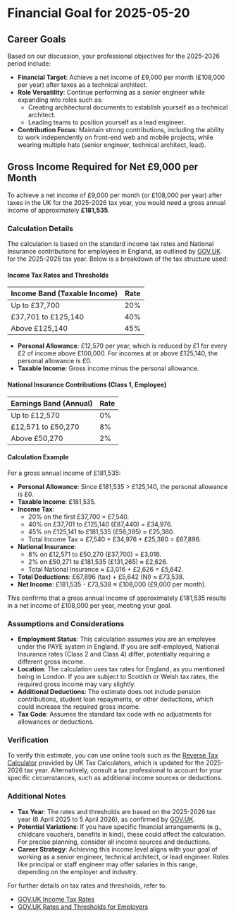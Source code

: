 # Financial Goal for 2025-05-20

## Career Goals
Based on our discussion, your professional objectives for the 2025-2026 period include:

- **Financial Target**: Achieve a net income of £9,000 per month (£108,000 per year) after taxes as a technical architect.
- **Role Versatility**: Continue performing as a senior engineer while expanding into roles such as:
  - Creating architectural documents to establish yourself as a technical architect.
  - Leading teams to position yourself as a lead engineer.
- **Contribution Focus**: Maintain strong contributions, including the ability to work independently on front-end web and mobile projects, while wearing multiple hats (senior engineer, technical architect, lead).

## Gross Income Required for Net £9,000 per Month
To achieve a net income of £9,000 per month (or £108,000 per year) after taxes in the UK for the 2025-2026 tax year, you would need a gross annual income of approximately **£181,535**.

### Calculation Details
The calculation is based on the standard income tax rates and National Insurance contributions for employees in England, as outlined by [GOV.UK](https://www.gov.uk/income-tax-rates) for the 2025-2026 tax year. Below is a breakdown of the tax structure used:

#### Income Tax Rates and Thresholds
| Income Band (Taxable Income) | Rate |
|------------------------------|------|
| Up to £37,700                | 20%  |
| £37,701 to £125,140          | 40%  |
| Above £125,140               | 45%  |

- **Personal Allowance**: £12,570 per year, which is reduced by £1 for every £2 of income above £100,000. For incomes at or above £125,140, the personal allowance is £0.
- **Taxable Income**: Gross income minus the personal allowance.

#### National Insurance Contributions (Class 1, Employee)
| Earnings Band (Annual)       | Rate |
|------------------------------|------|
| Up to £12,570                | 0%   |
| £12,571 to £50,270           | 8%   |
| Above £50,270                | 2%   |

#### Calculation Example
For a gross annual income of £181,535:
- **Personal Allowance**: Since £181,535 > £125,140, the personal allowance is £0.
- **Taxable Income**: £181,535.
- **Income Tax**:
  - 20% on the first £37,700 = £7,540.
  - 40% on £37,701 to £125,140 (£87,440) = £34,976.
  - 45% on £125,141 to £181,535 (£56,395) ≈ £25,380.
  - Total Income Tax ≈ £7,540 + £34,976 + £25,380 = £67,896.
- **National Insurance**:
  - 8% on £12,571 to £50,270 (£37,700) = £3,016.
  - 2% on £50,271 to £181,535 (£131,265) ≈ £2,626.
  - Total National Insurance ≈ £3,016 + £2,626 = £5,642.
- **Total Deductions**: £67,896 (tax) + £5,642 (NI) ≈ £73,538.
- **Net Income**: £181,535 - £73,538 ≈ £108,000 (£9,000 per month).

This confirms that a gross annual income of approximately £181,535 results in a net income of £108,000 per year, meeting your goal.

### Assumptions and Considerations
- **Employment Status**: This calculation assumes you are an employee under the PAYE system in England. If you are self-employed, National Insurance rates (Class 2 and Class 4) differ, potentially requiring a different gross income.
- **Location**: The calculation uses tax rates for England, as you mentioned being in London. If you are subject to Scottish or Welsh tax rates, the required gross income may vary slightly.
- **Additional Deductions**: The estimate does not include pension contributions, student loan repayments, or other deductions, which could increase the required gross income.
- **Tax Code**: Assumes the standard tax code with no adjustments for allowances or deductions.

### Verification
To verify this estimate, you can use online tools such as the [Reverse Tax Calculator](https://www.uktaxcalculators.co.uk/tax-calculators/personal-tax-calculators/reverse-tax-calculator/) provided by UK Tax Calculators, which is updated for the 2025-2026 tax year. Alternatively, consult a tax professional to account for your specific circumstances, such as additional income sources or deductions.

### Additional Notes
- **Tax Year**: The rates and thresholds are based on the 2025-2026 tax year (6 April 2025 to 5 April 2026), as confirmed by [GOV.UK](https://www.gov.uk/guidance/rates-and-thresholds-for-employers-2025-to-2026).
- **Potential Variations**: If you have specific financial arrangements (e.g., childcare vouchers, benefits in kind), these could affect the calculation. For precise planning, consider all income sources and deductions.
- **Career Strategy**: Achieving this income level aligns with your goal of working as a senior engineer, technical architect, or lead engineer. Roles like principal or staff engineer may offer salaries in this range, depending on the employer and industry.

For further details on tax rates and thresholds, refer to:
- [GOV.UK Income Tax Rates](https://www.gov.uk/income-tax-rates)
- [GOV.UK Rates and Thresholds for Employers](https://www.gov.uk/guidance/rates-and-thresholds-for-employers-2025-to-2026)